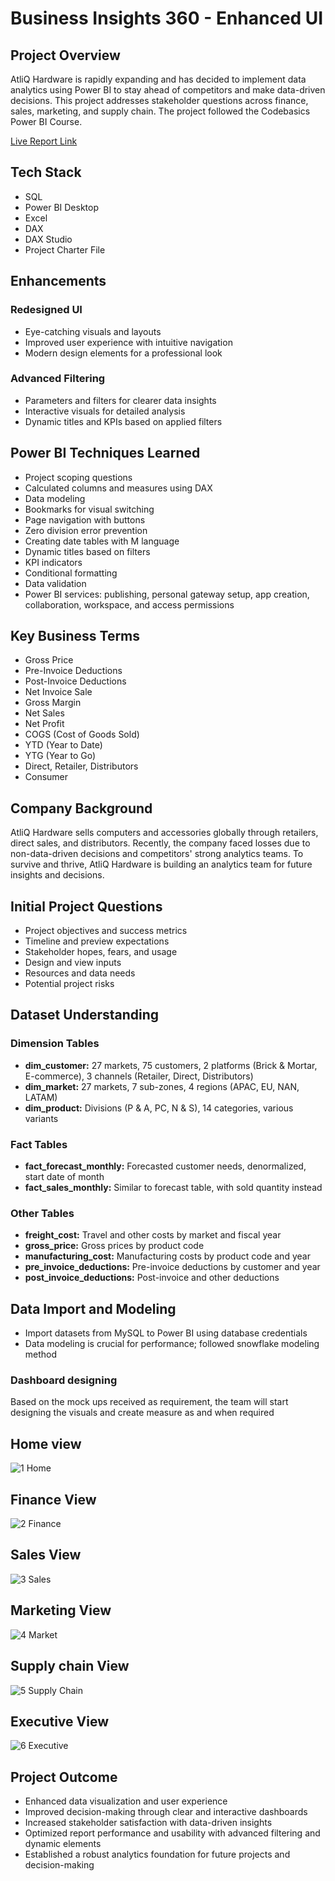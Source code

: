 # Business Insights 360 - Enhanced UI

## Project Overview

AtliQ Hardware is rapidly expanding and has decided to implement data analytics using Power BI to stay ahead of competitors and make data-driven decisions. This project addresses stakeholder questions across finance, sales, marketing, and supply chain. The project followed the Codebasics Power BI Course.

[Live Report Link](https://app.powerbi.com/view?r=eyJrIjoiYzVkMTMzNGYtNDMwZi00Zjk1LTlhMDAtZGViZjcxYTE3M2Q1IiwidCI6ImM2ZTU0OWIzLTVmNDUtNDAzMi1hYWU5LWQ0MjQ0ZGM1YjJjNCJ9)

## Tech Stack

- SQL
- Power BI Desktop
- Excel
- DAX
- DAX Studio
- Project Charter File

## Enhancements

### Redesigned UI

- Eye-catching visuals and layouts
- Improved user experience with intuitive navigation
- Modern design elements for a professional look

### Advanced Filtering

- Parameters and filters for clearer data insights
- Interactive visuals for detailed analysis
- Dynamic titles and KPIs based on applied filters

## Power BI Techniques Learned

- Project scoping questions
- Calculated columns and measures using DAX
- Data modeling
- Bookmarks for visual switching
- Page navigation with buttons
- Zero division error prevention
- Creating date tables with M language
- Dynamic titles based on filters
- KPI indicators
- Conditional formatting
- Data validation
- Power BI services: publishing, personal gateway setup, app creation, collaboration, workspace, and access permissions

## Key Business Terms

- Gross Price
- Pre-Invoice Deductions
- Post-Invoice Deductions
- Net Invoice Sale
- Gross Margin
- Net Sales
- Net Profit
- COGS (Cost of Goods Sold)
- YTD (Year to Date)
- YTG (Year to Go)
- Direct, Retailer, Distributors
- Consumer

## Company Background

AtliQ Hardware sells computers and accessories globally through retailers, direct sales, and distributors. Recently, the company faced losses due to non-data-driven decisions and competitors' strong analytics teams. To survive and thrive, AtliQ Hardware is building an analytics team for future insights and decisions.

## Initial Project Questions

- Project objectives and success metrics
- Timeline and preview expectations
- Stakeholder hopes, fears, and usage
- Design and view inputs
- Resources and data needs
- Potential project risks

## Dataset Understanding

### Dimension Tables

- **dim_customer:** 27 markets, 75 customers, 2 platforms (Brick & Mortar, E-commerce), 3 channels (Retailer, Direct, Distributors)
- **dim_market:** 27 markets, 7 sub-zones, 4 regions (APAC, EU, NAN, LATAM)
- **dim_product:** Divisions (P & A, PC, N & S), 14 categories, various variants

### Fact Tables

- **fact_forecast_monthly:** Forecasted customer needs, denormalized, start date of month
- **fact_sales_monthly:** Similar to forecast table, with sold quantity instead

### Other Tables

- **freight_cost:** Travel and other costs by market and fiscal year
- **gross_price:** Gross prices by product code
- **manufacturing_cost:** Manufacturing costs by product code and year
- **pre_invoice_deductions:** Pre-invoice deductions by customer and year
- **post_invoice_deductions:** Post-invoice and other deductions

## Data Import and Modeling

- Import datasets from MySQL to Power BI using database credentials
- Data modeling is crucial for performance; followed snowflake modeling method

### Dashboard designing

Based on the mock ups received as requirement, the team will start designing the visuals and create measure as and when required

## Home view

![1 Home](https://github.com/SandeepChinta4/Business-Insights-360---Enhanced-UI/assets/137393739/f1749956-dccb-4600-b256-49535a8299f7)

## Finance View

![2 Finance](https://github.com/SandeepChinta4/Business-Insights-360---Enhanced-UI/assets/137393739/d4c15720-4b2b-410c-8e14-bf7138cf5a73)

## Sales View

![3 Sales](https://github.com/SandeepChinta4/Business-Insights-360---Enhanced-UI/assets/137393739/7bc47b27-21b7-4885-ada4-a791b0201520)

## Marketing View

![4 Market](https://github.com/SandeepChinta4/Business-Insights-360---Enhanced-UI/assets/137393739/25e18e0e-a6b5-4850-9a8e-4020a8550aa0)

## Supply chain View

![5 Supply Chain](https://github.com/SandeepChinta4/Business-Insights-360---Enhanced-UI/assets/137393739/831d466f-c949-4906-9d8d-5e0aa1ac78fc)

## Executive View

![6 Executive](https://github.com/SandeepChinta4/Business-Insights-360---Enhanced-UI/assets/137393739/4f40ff7e-88ce-4980-aefc-2aaa571c2cf7)

## Project Outcome

- Enhanced data visualization and user experience
- Improved decision-making through clear and interactive dashboards
- Increased stakeholder satisfaction with data-driven insights
- Optimized report performance and usability with advanced filtering and dynamic elements
- Established a robust analytics foundation for future projects and decision-making
